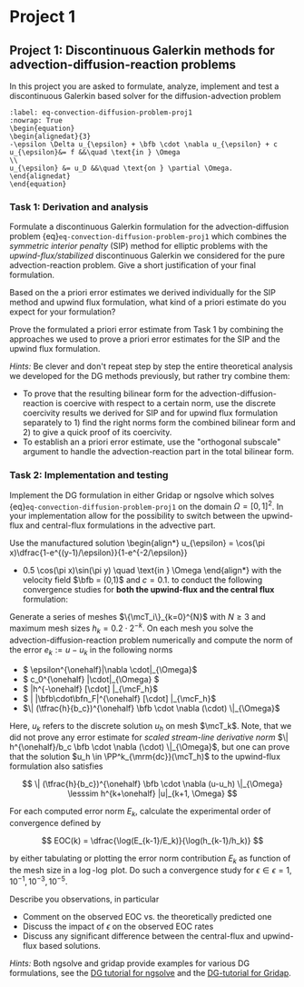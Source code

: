 # Project 1

## Project 1: Discontinuous Galerkin methods for advection-diffusion-reaction problems

In this project you are asked to formulate, analyze, implement and test a discontinuous Galerkin
based solver for the diffusion-advection problem 
```{math}
:label: eq-convection-diffusion-problem-proj1
:nowrap: True
\begin{equation}
\begin{alignedat}{3}
-\epsilon \Delta u_{\epsilon} + \bfb \cdot \nabla u_{\epsilon} + c u_{\epsilon}&= f &&\quad \text{in } \Omega
\\
u_{\epsilon} &= u_D &&\quad \text{on } \partial \Omega.
\end{alignedat}
\end{equation}
```

### Task 1: Derivation and analysis
Formulate a discontinuous Galerkin formulation for the advection-diffusion problem
{eq}`eq-convection-diffusion-problem-proj1`
which combines the *symmetric interior penalty* (SIP) method for elliptic problems
with the *upwind-flux/stabilized* discontinuous Galerkin we considered for the
pure advection-reaction problem.
Give a short justification of your final formulation.

Based on the a priori error estimates we derived individually for the SIP method 
and upwind flux formulation, what kind of a priori estimate do 
you expect for your formulation?

Prove the formulated a priori error estimate from Task 1 by combining the
approaches we used to prove a priori error estimates for the SIP and the upwind flux formulation.

*Hints:*
Be clever and don't repeat step by step the entire theoretical analysis we developed
for the DG methods previously, but rather try combine them:
* To prove that the resulting bilinear form for the
  advection-diffusion-reaction is coercive with
  respect to a certain norm, use the discrete coercivity results we
  derived for SIP and for upwind flux formulation separately to 1) find
  the right norms form the combined bilinear form and 2) to give a quick
  proof of its coercivity.
* To establish an a priori error estimate, use the "orthogonal subscale" argument 
  to handle the advection-reaction part in the total bilinear form.  


### Task 2: Implementation and testing
Implement the DG formulation in either Gridap or ngsolve
which solves {eq}`eq-convection-diffusion-problem-proj1`
on the domain $\Omega = [0,1]^2$.
In your implementation allow for the possibility to switch between the
upwind-flux and central-flux formulations in the advective part.

Use the manufactured solution
\begin{align*}
 u_{\epsilon} = \cos(\pi x)\dfrac{1-e^{(y-1)/\epsilon}}{1-e^{-2/\epsilon}}
 + 0.5 \cos(\pi x)\sin(\pi y) \quad \text{in } \Omega
\end{align*}
with the velocity field $\bfb = (0,1)$ and $c = 0.1$.
to conduct the following convergence studies
for **both the upwind-flux and the central flux** formulation:

Generate a series of meshes $\{\mcT_i\}_{k=0}^{N}$ with $N \geqslant 3$ and maximum mesh sizes $h_{k} =  0.2 \cdot 2^{-k}$. 
On each mesh you solve the advection-diffusion-reaction problem numerically and 
compute the norm of the error $e_k := u-u_k$ in the following norms
* $ \epsilon^{\onehalf}\|\nabla \cdot\|_{\Omega}$
* $ c_0^{\onehalf} \|\cdot\|_{\Omega} $
* $ \|h^{-\onehalf} [\cdot] \|_{\mcF_h}$
* $ \| |\bfb\cdot\bfn_F|^{\onehalf} [\cdot] \|_{\mcF_h}$
* $\| (\tfrac{h}{b_c})^{\onehalf} \bfb \cdot \nabla (\cdot) \|_{\Omega}$

Here, $u_k$ refers to the discrete solution $u_h$ on mesh $\mcT_k$.
Note, that we did not prove any error estimate for *scaled stream-line derivative norm*
$\| h^{\onehalf}/b_c \bfb \cdot \nabla (\cdot) \|_{\Omega}$, but one can prove
that the solution $u_h \in \PP^k_{\mrm{dc}}(\mcT_h)$ to the upwind-flux formulation also satisfies

$$
\| (\tfrac{h}{b_c})^{\onehalf} \bfb \cdot \nabla (u-u_h) \|_{\Omega} \lesssim h^{k+\onehalf} |u|_{k+1, \Omega}
$$


For each computed error norm $E_k$, calculate the experimental order
of convergence defined by

$$
EOC(k) = \dfrac{\log(E_{k-1}/E_k)}{\log(h_{k-1}/h_k)}
$$

by either tabulating or plotting  the error norm contribution
$E_k$ as function of the mesh size in a $\log$-$\log$ plot.
Do such a convergence study for 
$\epsilon \in \epsilon = 1, 10^{-1}, 10^{-3}, 10^{-5}$.

Describe you observations, in particular 
* Comment on the observed EOC vs.  the theoretically predicted one
* Discuss the impact of $\epsilon$ on the observed EOC rates
* Discuss any significant difference between the central-flux and upwind-flux based solutions.

*Hints:*
Both ngsolve and gridap provide examples for various DG formulations,
see the [DG tutorial for ngsolve](https://docu.ngsolve.org/latest/i-tutorials/unit-2.8-DG/DG.html) and the [DG-tutorial for Gridap](https://gridap.github.io/Tutorials/dev/pages/t006_dg_discretization/#Tutorial-6:-Poisson-equation-(with-DG)-1).
